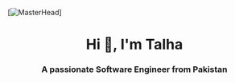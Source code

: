 [![MasterHead](https://user-images.githubusercontent.com/74038190/240304586-d48893bd-0757-481c-8d7e-ba3e163feae7.png)]
<h1 align="center">Hi 👋, I'm Talha</h1>
<h3 align="center">A passionate Software Engineer from Pakistan</h3>
